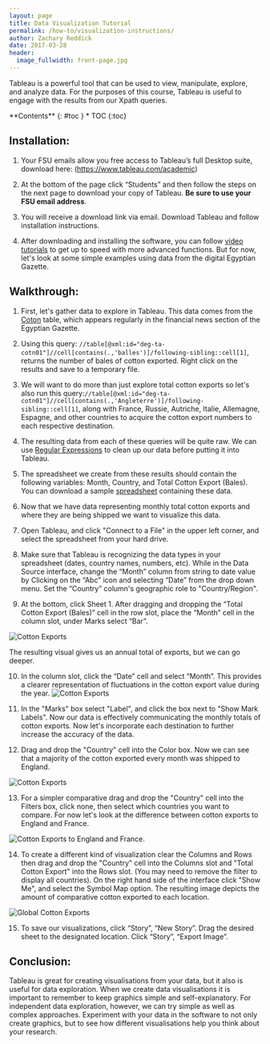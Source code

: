 ```yaml
---
layout: page
title: Data Visualization Tutorial
permalink: /how-to/visualization-instructions/
author: Zachary Reddick
date: 2017-03-28
header:
  image_fullwidth: front-page.jpg
---
```

Tableau is a powerful tool that can be used to view, manipulate, explore, and analyze data. For the purposes of this course, Tableau is useful to engage with the results from our Xpath queries.

<div class="panel radius" markdown="1">
**Contents**
{: #toc }
*  TOC
{:toc}
</div>

## Installation:
1. Your FSU emails allow you free access to Tableau’s full Desktop suite,
download here: (https://www.tableau.com/academic)

2. At the bottom of the page click “Students” and then follow the steps on the
next page to download your copy of Tableau. **Be sure to use your FSU email address**.

3. You will receive a download link via email. Download Tableau and follow installation instructions.

4. After downloading and installing the software, you can follow [video tutorials](https://onlinehelp.tableau.com/current/guides/get-started-tutorial/en-us/get-started-tutorial-home.html) to get up to speed with more advanced functions. But for now, let's look at some simple examples using data from the digital Egyptian Gazette.

## Walkthrough:
1. First, let's gather data to explore in Tableau. This data comes from the [Coton](https://dig-eg-gaz.github.io/templates/#coton) table, which appears regularly in the financial news section of the Egyptian Gazette.

2. Using this query: `//table[@xml:id="deg-ta-cotn01"]//cell[contains(.,'balles')]/following-sibling::cell[1]`, returns the number of bales of cotton exported. Right click on the results and save to a temporary file.

3. We will want to do more than just explore total cotton exports so let's also run this query:`//table[@xml:id="deg-ta-cotn01"]//cell[contains(.,'Angleterre')]/following-sibling::cell[1]`, along with France, Russie, Autriche, Italie, Allemagne, Espagne, and other countries to acquire the cotton export numbers to each respective destination.

4. The resulting data from each of these queries will be quite raw. We can use [Regular Expressions](https://dig-eg-gaz.github.io/how-to/regular-expression-instructions/) to clean up our data before putting it into Tableau.

5. The spreadsheet we create from these results should contain the following variables: Month, Country, and Total Cotton Export (Bales). You can download a sample [spreadsheet](https://raw.githubusercontent.com/dig-eg-gaz/samples/master/tableau-cotton-exports.xlsx) containing these data.

6. Now that we have data representing monthly total cotton exports and where they are being shipped we want to visualize this data.

7. Open Tableau, and click "Connect to a File" in the upper left corner, and select the spreadsheet from your hard drive.

8. Make sure that Tableau is recognizing the data types in your spreadsheet (dates, country names, numbers, etc). While in the Data Source interface, change the “Month” column from string to date value by Clicking on the “Abc” icon and selecting “Date” from the drop down menu. Set the “Country” column's geographic role to "Country/Region".

9. At the bottom, click Sheet 1. After dragging and dropping the “Total Cotton Export (Bales)” cell in the row slot, place the “Month” cell in the column slot, under Marks select “Bar”.

![Cotton Exports](https://github.com/dig-eg-gaz/dig-eg-gaz.github.io/blob/master/images/tableau-1905-cotton-export-total.png?raw=true)

The resulting visual gives us an annual total of exports, but we can go deeper.

10. In the column slot, click the “Date” cell and select “Month”. This provides a clearer representation of fluctuations in the cotton export value during the year. <!-- If we select the second “Month” in the drop down menu it provides a visualization that includes zero value months. -->
![Cotton Exports](https://github.com/dig-eg-gaz/dig-eg-gaz.github.io/blob/master/images/tableau-1905-monthly-cotton-exports.png?raw=true)

11. In the "Marks" box select "Label", and click the box next to "Show Mark Labels". Now our data is effectively communicating the monthly totals of cotton exports. Now let's incorporate each destination to further increase the accuracy of the data.

12. Drag and drop the "Country" cell into the Color box. Now we can see that a majority of the cotton exported every month was shipped to England.

![Cotton Exports](https://github.com/dig-eg-gaz/dig-eg-gaz.github.io/blob/master/images/tableau-cotton-exports-by-country.png?raw=true)

13. For a simpler comparative drag and drop the "Country" cell into the Filters box, click none, then select which countries you want to compare. For now let's look at the difference between cotton exports to England and France.

![Cotton Exports to England and France](https://github.com/dig-eg-gaz/dig-eg-gaz.github.io/blob/master/images/tableau-cotton-exports-england-france.png?raw=true).

14. To create a different kind of visualization clear the Columns and Rows then drag and drop the "Country" cell into the Columns slot and "Total Cotton Export" into the Rows slot. (You may need to remove the filter to display all countries). On the right hand side of the interface click "Show Me", and select the Symbol Map option. The resulting image depicts the amount of comparative cotton exported to each location.

![Global Cotton Exports](https://github.com/dig-eg-gaz/dig-eg-gaz.github.io/blob/master/images/tableau-global-cotton-exports.png?raw=true)

15. To save our visualizations, click “Story”, “New Story”. Drag the desired sheet to the designated location. Click “Story”, “Export Image”.

## Conclusion:
Tableau is great for creating visualisations from your data, but it also is useful for data exploration. When we create data visualisations it is important to remember to keep graphics simple and self-explanatory. For independent data exploration, however, we can try simple as well as complex approaches. Experiment with your data in the software to not only create graphics, but to see how different visualisations help you think about your research.
